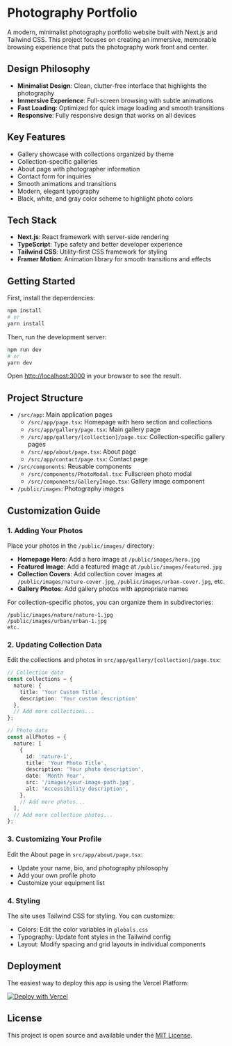 # Photography Portfolio

A modern, minimalist photography portfolio website built with Next.js and Tailwind CSS. This project focuses on creating an immersive, memorable browsing experience that puts the photography work front and center.

## Design Philosophy

- **Minimalist Design**: Clean, clutter-free interface that highlights the photography
- **Immersive Experience**: Full-screen browsing with subtle animations
- **Fast Loading**: Optimized for quick image loading and smooth transitions
- **Responsive**: Fully responsive design that works on all devices

## Key Features

- Gallery showcase with collections organized by theme
- Collection-specific galleries
- About page with photographer information
- Contact form for inquiries
- Smooth animations and transitions
- Modern, elegant typography
- Black, white, and gray color scheme to highlight photo colors

## Tech Stack

- **Next.js**: React framework with server-side rendering
- **TypeScript**: Type safety and better developer experience
- **Tailwind CSS**: Utility-first CSS framework for styling
- **Framer Motion**: Animation library for smooth transitions and effects

## Getting Started

First, install the dependencies:

```bash
npm install
# or
yarn install
```

Then, run the development server:

```bash
npm run dev
# or
yarn dev
```

Open [http://localhost:3000](http://localhost:3000) in your browser to see the result.

## Project Structure

- `/src/app`: Main application pages
  - `/src/app/page.tsx`: Homepage with hero section and collections
  - `/src/app/gallery/page.tsx`: Main gallery page
  - `/src/app/gallery/[collection]/page.tsx`: Collection-specific gallery pages
  - `/src/app/about/page.tsx`: About page
  - `/src/app/contact/page.tsx`: Contact page
- `/src/components`: Reusable components
  - `/src/components/PhotoModal.tsx`: Fullscreen photo modal
  - `/src/components/GalleryImage.tsx`: Gallery image component
- `/public/images`: Photography images

## Customization Guide

### 1. Adding Your Photos

Place your photos in the `/public/images/` directory:

- **Homepage Hero**: Add a hero image at `/public/images/hero.jpg`
- **Featured Image**: Add a featured image at `/public/images/featured.jpg`
- **Collection Covers**: Add collection cover images at `/public/images/nature-cover.jpg`, `/public/images/urban-cover.jpg`, etc.
- **Gallery Photos**: Add gallery photos with appropriate names

For collection-specific photos, you can organize them in subdirectories:
```
/public/images/nature/nature-1.jpg
/public/images/urban/urban-1.jpg
etc.
```

### 2. Updating Collection Data

Edit the collections and photos in `src/app/gallery/[collection]/page.tsx`:

```typescript
// Collection data
const collections = {
  nature: {
    title: 'Your Custom Title',
    description: 'Your custom description'
  },
  // Add more collections...
};

// Photo data
const allPhotos = {
  nature: [
    {
      id: 'nature-1',
      title: 'Your Photo Title',
      description: 'Your photo description',
      date: 'Month Year',
      src: '/images/your-image-path.jpg',
      alt: 'Accessibility description',
    },
    // Add more photos...
  ],
  // Add more collection photos...
};
```

### 3. Customizing Your Profile

Edit the About page in `src/app/about/page.tsx`:
- Update your name, bio, and photography philosophy
- Add your own profile photo
- Customize your equipment list

### 4. Styling

The site uses Tailwind CSS for styling. You can customize:
- Colors: Edit the color variables in `globals.css`
- Typography: Update font styles in the Tailwind config
- Layout: Modify spacing and grid layouts in individual components

## Deployment

The easiest way to deploy this app is using the Vercel Platform:

[![Deploy with Vercel](https://vercel.com/button)](https://vercel.com/new/clone?repository-url=https%3A%2F%2Fgithub.com%2Fyourusername%2Fphotography-portfolio)

## License

This project is open source and available under the [MIT License](LICENSE).
